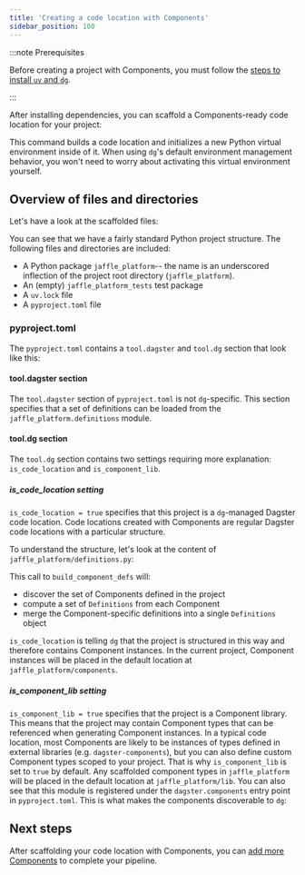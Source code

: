 ```yaml
---
title: 'Creating a code location with Components'
sidebar_position: 100
---
```


:::note Prerequisites

Before creating a project with Components, you must follow the [steps to install `uv` and `dg`](/guides/labs/components/index.md#installation).

:::

After installing dependencies, you can scaffold a Components-ready code location for your project:

<CliInvocationExample path="docs_beta_snippets/docs_beta_snippets/guides/components/index/2-scaffold.txt"  />

This command builds a code location and initializes a new Python
virtual environment inside of it. When using `dg`'s default environment
management behavior, you won't need to worry about activating this virtual environment yourself.

## Overview of files and directories

Let's have a look at the scaffolded files:

<CliInvocationExample path="docs_beta_snippets/docs_beta_snippets/guides/components/index/3-tree.txt" />

You can see that we have a fairly standard Python project structure. The following files and directories are included:

- A Python package `jaffle_platform`-- the name is an underscored inflection of the
project root directory (`jaffle_platform`).
- An (empty) `jaffle_platform_tests` test package
- A `uv.lock` file
- A `pyproject.toml` file

### pyproject.toml

The `pyproject.toml` contains a `tool.dagster` and `tool.dg` section that look like
this:

<CodeExample path="docs_beta_snippets/docs_beta_snippets/guides/components/index/4-pyproject.toml" language="TOML" title="jaffle-platform/pyproject.toml" />

#### tool.dagster section

The `tool.dagster` section of `pyproject.toml` is not `dg`-specific. This section specifies that a set of definitions can be loaded from the `jaffle_platform.definitions` module.

#### tool.dg section

The `tool.dg` section contains two settings requiring more explanation: `is_code_location` and `is_component_lib`.

##### is_code_location setting

`is_code_location = true` specifies that this project is a `dg`-managed Dagster code location. Code locations created with Components are regular Dagster code locations with a particular structure.

To understand the structure, let's look at the content of `jaffle_platform/definitions.py`:

<CodeExample path="docs_beta_snippets/docs_beta_snippets/guides/components/index/5-definitions.py" language="Python" title="jaffle-platform/jaffle_platform/definitions.py" />

This call to `build_component_defs` will:

- discover the set of Components defined in the project
- compute a set of `Definitions` from each Component
- merge the Component-specific definitions into a single `Definitions` object

`is_code_location` is telling `dg` that the project is structured in this way and therefore contains Component instances. In the current project, Component instances will be placed in the default location at `jaffle_platform/components`.

##### is_component_lib setting

`is_component_lib = true` specifies that the project is a Component library. This means that the project may contain Component types that can be referenced when generating Component instances. In a typical code location, most Components
are likely to be instances of types defined in external libraries (e.g. `dagster-components`), but you can also define custom Component types scoped to your project. That is why `is_component_lib` is set to `true` by default. Any scaffolded component types in `jaffle_platform` will be placed in the default location at `jaffle_platform/lib`. You can also see that this
module is registered under the `dagster.components` entry point in `pyproject.toml`. This is what makes the components discoverable to `dg`:

<CodeExample path="docs_beta_snippets/docs_beta_snippets/guides/components/index/6-pyproject.toml" language="TOML" title="jaffle-platform/pyproject.toml" />

## Next steps

After scaffolding your code location with Components, you can [add more Components](adding-components) to complete your pipeline.